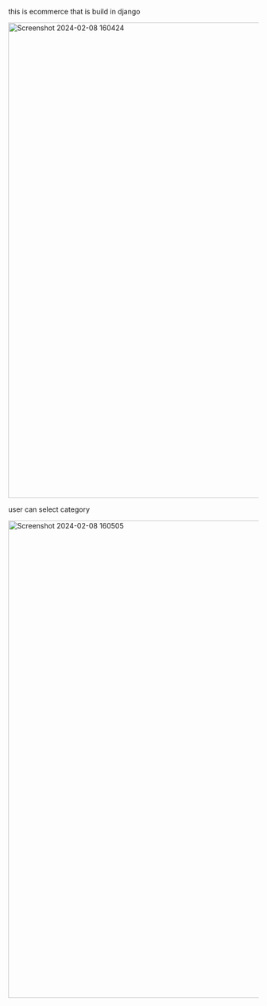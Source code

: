 this is ecommerce that is build in django 

<img width="956" alt="Screenshot 2024-02-08 160424" src="https://github.com/muhammadshehryar565s/projects/assets/123178301/13a18a8b-8050-48b7-93ec-a32016e68533">

user can select category 

<img width="960" alt="Screenshot 2024-02-08 160505" src="https://github.com/muhammadshehryar565s/projects/assets/123178301/aeced0c7-282c-46d9-8c3a-88f872d79736">
